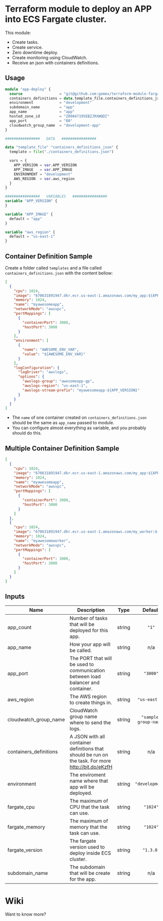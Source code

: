 # Terraform module to deploy an APP into ECS Fargate cluster.

This module:
* Create tasks.
* Create service.
* Zero downtime deploy.
* Create monitoring using CloudWatch.
* Receive an json with containers definitions.


## Usage

```terraform
module "app-deploy" {
  source                 = "git@github.com:gomex/terraform-module-fargate-deploy.git?ref=v0.1"
  containers_definitions = data.template_file.containers_definitions_json.rendered
  environment            = "development"
  subdomain_name         = "app"
  app_name               = "app"
  hosted_zone_id         = "Z09847195EBZJRXWQDI"
  app_port               = "80"
  cloudwatch_group_name  = "development-app"
}

################   DATA   ################ 

data "template_file" "containers_definitions_json" {
  template = file("./containers_definitions.json")

  vars = {
    APP_VERSION = var.APP_VERSION
    APP_IMAGE   = var.APP_IMAGE
    ENVIRONMENT = "development"
    AWS_REGION  = var.aws_region
  }
}

################   VARIABLES   ################ 
variable "APP_VERSION" {
}

variable "APP_IMAGE" {
  default = "app"
}

variable "aws_region" {
  default = "us-east-1"
}
```

## Container Definition Sample

Create a folder called `templates` and a file called `containers_definitions.json` with the content bellow:

```json
[
  {
    "cpu": 1024,
    "image": "670631891947.dkr.ecr.us-east-1.amazonaws.com/my_app:${APP_VERSION}",
    "memory": 1024,
    "name": "myawesomeapp",
    "networkMode": "awsvpc",
    "portMappings": [
      {
        "containerPort": 3000,
        "hostPort": 3000
      }
    ],
    "environment": [
      {
        "name": "AWESOME_ENV_VAR",
        "value": "${AWESOME_ENV_VAR}"
      }
    ],
    "logConfiguration": {
      "logDriver": "awslogs",
      "options": {
        "awslogs-group": "awesomeapp-gp",
        "awslogs-region": "us-east-1",
        "awslogs-stream-prefix": "myawesomeapp-${APP_VERSION}"
      }
    }
  }
]
```

* The `name` of one container created on `containers_definitions.json` should be the same as `app_name` passed to module.
* You can configure almost everything as variable, and you probably should do this. 

## Multiple Container Definition Sample

```json
[
  {
    "cpu": 1024,
    "image": "670631891947.dkr.ecr.us-east-1.amazonaws.com/my_app:${APP_VERSION}",
    "memory": 1024,
    "name": "myawesomeapp",
    "networkMode": "awsvpc",
    "portMappings": [
      {
        "containerPort": 3000,
        "hostPort": 3000
      }
    ]
  },
  {
    "cpu": 1024,
    "image": "670631891947.dkr.ecr.us-east-1.amazonaws.com/my_worker:${APP_VERSION}",
    "memory": 1024,
    "name": "myawesomeworker",
    "networkMode": "awsvpc",
    "portMappings": [
      {
        "containerPort": 3000,
        "hostPort": 3000
      }
    ]
  }
]
```

## Inputs

| Name | Description | Type | Default | Required |
|------|-------------|:----:|:-----:|:-----:|
| app\_count | Number of tasks that will be deployed for this app. | string | `"1"` | no |
| app\_name | How your app will be called. | string | n/a | yes |
| app\_port | The PORT that will be used to communication between load balancer and container. | string | `"3000"` | no |
| aws\_region | The AWS region to create things in. | string | `"us-east-1"` | no |
| cloudwatch\_group\_name | CloudWatch group name where to send the logs. | string | `"sample-group-name"` | no |
| containers\_definitions | A JSON with all container definitions that should be run on the task. For more http://bit.do/eKzfH | string | n/a | yes |
| environment | The enviroment name where that app will be deployed. | string | `"development"` | no |
| fargate\_cpu | The maximum of CPU that the task can use. | string | `"1024"` | no |
| fargate\_memory | The maximum of memory that the task can use. | string | `"1024"` | no |
| fargate\_version | The fargate version used to deploy inside ECS cluster. | string | `"1.3.0"` | no |
| subdomain\_name | The subdomain that will be create for the app. | string | n/a | yes |

# Wiki

Want to know more? 
